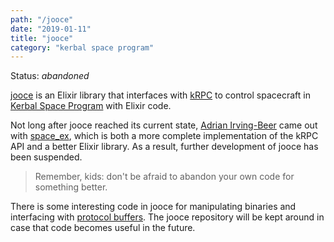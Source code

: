 ```yaml
---
path: "/jooce"
date: "2019-01-11"
title: "jooce"
category: "kerbal space program"
---
```


Status: _abandoned_

[jooce](https://github.com/FiniteMonkeys/jooce) is an Elixir library that interfaces with
[kRPC](https://github.com/krpc/krpc) to control spacecraft in
[Kerbal Space Program](https://kerbalspaceprogram.com/) with Elixir code.

Not long after jooce reached its current state,
[Adrian Irving-Beer](https://github.com/wisq) came out with
[space_ex](https://github.com/wisq/space_ex), which is both
a more complete implementation of the kRPC API and a better Elixir library.
As a result, further development of jooce has been suspended.

> Remember, kids: don't be afraid to abandon your own code for something better.

There is some interesting code in jooce for manipulating binaries and
interfacing with [protocol buffers](https://developers.google.com/protocol-buffers/).
The jooce repository will be kept around in case that code becomes useful in the future.
